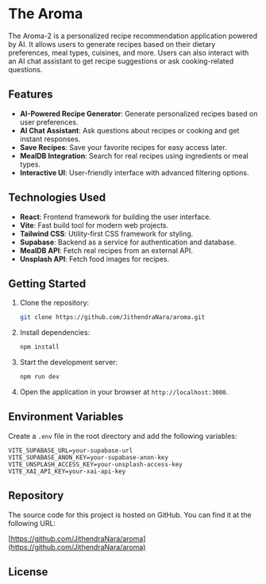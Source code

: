 # The Aroma

The Aroma-2 is a personalized recipe recommendation application powered by AI. It allows users to generate recipes based on their dietary preferences, meal types, cuisines, and more. Users can also interact with an AI chat assistant to get recipe suggestions or ask cooking-related questions.

## Features

- **AI-Powered Recipe Generator**: Generate personalized recipes based on user preferences.
- **AI Chat Assistant**: Ask questions about recipes or cooking and get instant responses.
- **Save Recipes**: Save your favorite recipes for easy access later.
- **MealDB Integration**: Search for real recipes using ingredients or meal types.
- **Interactive UI**: User-friendly interface with advanced filtering options.

## Technologies Used

- **React**: Frontend framework for building the user interface.
- **Vite**: Fast build tool for modern web projects.
- **Tailwind CSS**: Utility-first CSS framework for styling.
- **Supabase**: Backend as a service for authentication and database.
- **MealDB API**: Fetch real recipes from an external API.
- **Unsplash API**: Fetch food images for recipes.

## Getting Started

1. Clone the repository:
   ```bash
   git clone https://github.com/JithendraNara/aroma.git
   ```

2. Install dependencies:
   ```bash
   npm install
   ```

3. Start the development server:
   ```bash
   npm run dev
   ```

4. Open the application in your browser at `http://localhost:3000`.

## Environment Variables

Create a `.env` file in the root directory and add the following variables:

```env
VITE_SUPABASE_URL=your-supabase-url
VITE_SUPABASE_ANON_KEY=your-supabase-anon-key
VITE_UNSPLASH_ACCESS_KEY=your-unsplash-access-key
VITE_XAI_API_KEY=your-xai-api-key
```

## Repository

The source code for this project is hosted on GitHub. You can find it at the following URL:

[https://github.com/JithendraNara/aroma](https://github.com/JithendraNara/aroma)

## License

